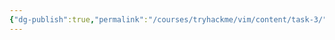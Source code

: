 ```yaml
---
{"dg-publish":true,"permalink":"/courses/tryhackme/vim/content/task-3/","dgPassFrontmatter":true,"noteIcon":""}
---
```



